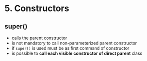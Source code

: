 # 5. Constructors #

## super() ##
* calls the parent constructor
* is not mandatory to call non-parameterized parent constructor
* if `super()` is used must be as first command of constructor
* is possible to **call each visible constructor of direct parent** class